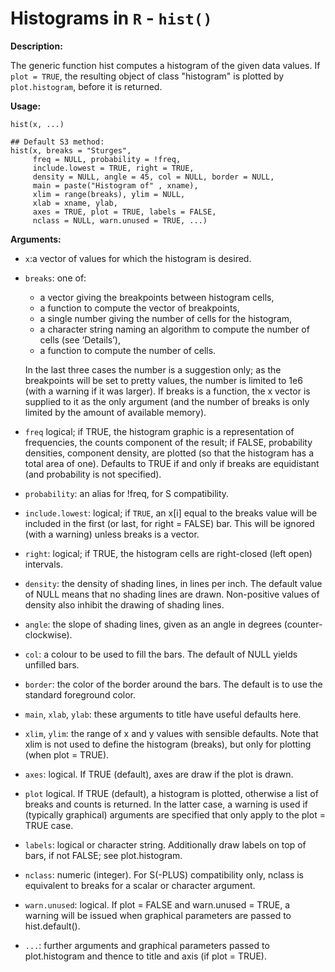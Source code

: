 # Histograms in `R` - `hist()`


**Description:**

The generic function hist computes a histogram of the given data values. If
`plot = TRUE`, the resulting object of class "histogram" is plotted by
`plot.histogram`, before it is returned.


**Usage:**

~~~~
hist(x, ...)

## Default S3 method:
hist(x, breaks = "Sturges",
     freq = NULL, probability = !freq,
     include.lowest = TRUE, right = TRUE,
     density = NULL, angle = 45, col = NULL, border = NULL,
     main = paste("Histogram of" , xname),
     xlim = range(breaks), ylim = NULL,
     xlab = xname, ylab,
     axes = TRUE, plot = TRUE, labels = FALSE,
     nclass = NULL, warn.unused = TRUE, ...)
~~~~



**Arguments:**

- `x`:a vector of values for which the histogram is desired.

- `breaks`:	 one of:

	- a vector giving the breakpoints between histogram cells,
	- a function to compute the vector of breakpoints,
	- a single number giving the number of cells for the histogram,
	- a character string naming an algorithm to compute the number of cells (see ‘Details’),
	- a function to compute the number of cells.

	In the last three cases the number is a suggestion only; as the breakpoints
	will be set to pretty values, the number is limited to 1e6 (with a warning if
	it was larger). If breaks is a function, the x vector is supplied to it as the
	only argument (and the number of breaks is only limited by the amount of
	available memory).
	
- `freq`
logical; if TRUE, the histogram graphic is a representation of frequencies, the counts component of the result; if FALSE, probability densities, component density, are plotted (so that the histogram has a total area of one). Defaults to TRUE if and only if breaks are equidistant (and probability is not specified).

- `probability`: an alias for !freq, for S compatibility.

- `include.lowest`: logical; if `TRUE`, an x[i] equal to the breaks value will
	be included in the first (or last, for right = FALSE) bar. This will be ignored
	(with a warning) unless breaks is a vector.

- `right`: logical; if TRUE, the histogram cells are right-closed (left open)
	intervals.

- `density`: the density of shading lines, in lines per inch. The default value
of NULL means that no shading lines are drawn. Non-positive values of density
also inhibit the drawing of shading lines.

- `angle`: the slope of shading lines, given as an angle in degrees (counter-clockwise).

- `col`: a colour to be used to fill the bars. The default of NULL yields unfilled bars.

- `border`: the color of the border around the bars. The default is to use the standard foreground color.

- `main`, `xlab`, `ylab`: these arguments to title have useful defaults here.

- `xlim`, `ylim`: the range of x and y values with sensible defaults. Note that
xlim is not used to define the histogram (breaks), but only for plotting (when
plot = TRUE).

- `axes`: logical. If TRUE (default), axes are draw if the plot is drawn.

- `plot` logical. If TRUE (default), a histogram is plotted, otherwise a list
	of breaks and counts is returned. In the latter case, a warning is used if
	(typically graphical) arguments are specified that only apply to the plot =
	TRUE case.

- `labels`: logical or character string. Additionally draw labels on top of bars, if not FALSE; see plot.histogram.

- `nclass`: numeric (integer). For S(-PLUS) compatibility only, nclass is equivalent to breaks for a scalar or character argument.

- `warn.unused`: logical. If plot = FALSE and warn.unused = TRUE, a warning will be issued when graphical parameters are passed to hist.default().

- `...`: further arguments and graphical parameters passed to plot.histogram and thence to title and axis (if plot = TRUE).

